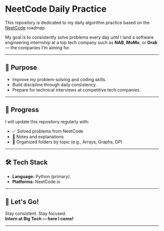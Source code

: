 # NeetCode Daily Practice

This repository is dedicated to my daily algorithm practice based on the [NeetCode](https://neetcode.io/) roadmap.

My goal is to consistently solve problems every day until I land a software engineering internship at a top tech company such as **NAB**, **MoMo**, or **Grab** — the companies I'm aiming for.

---

## 📌 Purpose

- Improve my problem-solving and coding skills.
- Build discipline through daily consistency.
- Prepare for technical interviews at competitive tech companies.

---

## 📅 Progress

I will update this repository regularly with:

- ✅ Solved problems from NeetCode
- 🧠 Notes and explanations
- 📂 Organized folders by topic (e.g., Arrays, Graphs, DP)

---

## 🛠️ Tech Stack

- **Language:** Python (primary).
- **Platforms:** NeetCode.io

---

## 🚀 Let's Go!

Stay consistent. Stay focused.  
**Intern at Big Tech — here I come!**

---
